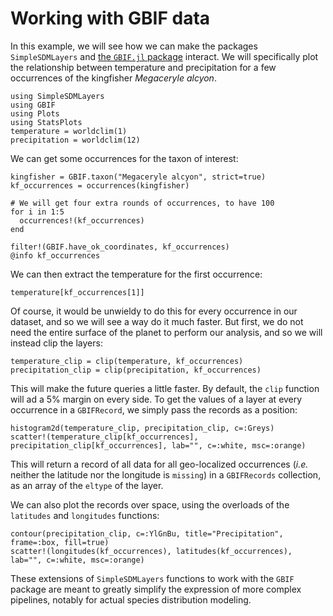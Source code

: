 # Working with GBIF data

In this example, we will see how we can make the packages `SimpleSDMLayers` and
[the `GBIF.jl` package](https://ecojulia.github.io/GBIF.jl/dev/) interact. We
will specifically plot the relationship between temperature and precipitation
for a few occurrences of the kingfisher *Megaceryle alcyon*.

```@example temp
using SimpleSDMLayers
using GBIF
using Plots
using StatsPlots
temperature = worldclim(1)
precipitation = worldclim(12)
```

We can get some occurrences for the taxon of interest:

```@example temp
kingfisher = GBIF.taxon("Megaceryle alcyon", strict=true)
kf_occurrences = occurrences(kingfisher)

# We will get four extra rounds of occurrences, to have 100
for i in 1:5
  occurrences!(kf_occurrences)
end

filter!(GBIF.have_ok_coordinates, kf_occurrences)
@info kf_occurrences
```

We can then extract the temperature for the first occurrence:

```@example temp
temperature[kf_occurrences[1]]
```

Of course, it would be unwieldy to do this for every occurrence in our dataset,
and so we will see a way do it much faster. But first, we do not need the entire
surface of the planet to perform our analysis, and so we will instead clip the
layers:

```@example temp
temperature_clip = clip(temperature, kf_occurrences)
precipitation_clip = clip(precipitation, kf_occurrences)
```

This will make the future queries a little faster. By default, the `clip`
function will ad a 5% margin on every side. To get the values of a layer at
every occurrence in a `GBIFRecord`, we simply pass the records as a position:

```@example temp
histogram2d(temperature_clip, precipitation_clip, c=:Greys)
scatter!(temperature_clip[kf_occurrences], precipitation_clip[kf_occurrences], lab="", c=:white, msc=:orange)
```

This will return a record of all data for all geo-localized occurrences (*i.e.*
neither the latitude nor the longitude is `missing`) in a `GBIFRecords`
collection, as an array of the `eltype` of the layer.

We can also plot the records over space, using the overloads of the `latitudes`
and `longitudes` functions:

```@example temp
contour(precipitation_clip, c=:YlGnBu, title="Precipitation", frame=:box, fill=true)
scatter!(longitudes(kf_occurrences), latitudes(kf_occurrences), lab="", c=:white, msc=:orange)
```

These extensions of `SimpleSDMLayers` functions to work with the `GBIF` package
are meant to greatly simplify the expression of more complex pipelines, notably
for actual species distribution modeling.
